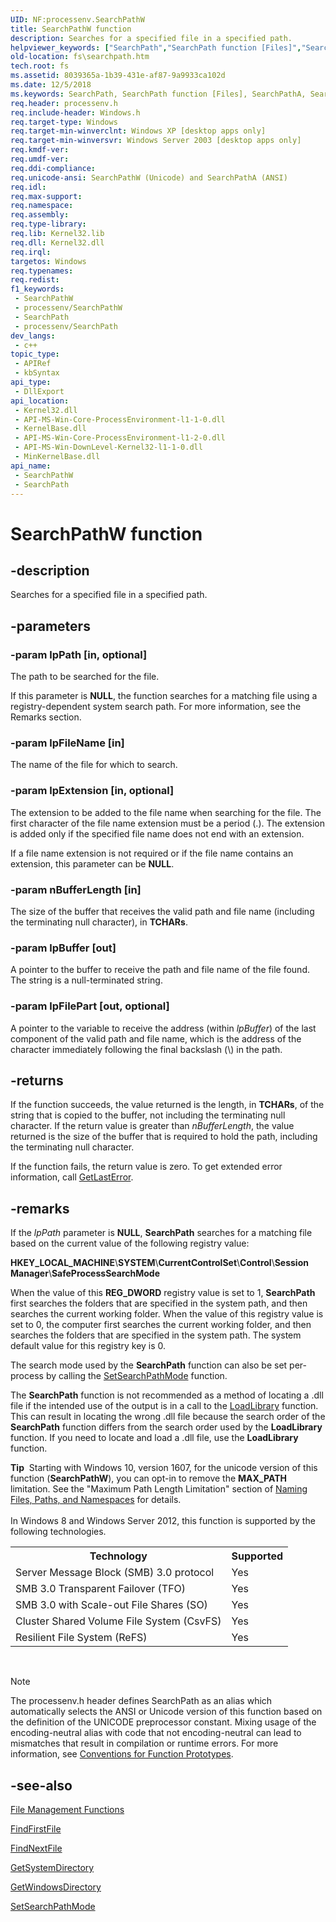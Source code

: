 ```yaml
---
UID: NF:processenv.SearchPathW
title: SearchPathW function
description: Searches for a specified file in a specified path.
helpviewer_keywords: ["SearchPath","SearchPath function [Files]","SearchPathA","SearchPathW","_win32_searchpath","base.searchpath","fs.searchpath","processenv/SearchPath","processenv/SearchPathA","processenv/SearchPathW"]
old-location: fs\searchpath.htm
tech.root: fs
ms.assetid: 8039365a-1b39-431e-af87-9a9933ca102d
ms.date: 12/5/2018
ms.keywords: SearchPath, SearchPath function [Files], SearchPathA, SearchPathW, _win32_searchpath, base.searchpath, fs.searchpath, processenv/SearchPath, processenv/SearchPathA, processenv/SearchPathW
req.header: processenv.h
req.include-header: Windows.h
req.target-type: Windows
req.target-min-winverclnt: Windows XP [desktop apps only]
req.target-min-winversvr: Windows Server 2003 [desktop apps only]
req.kmdf-ver: 
req.umdf-ver: 
req.ddi-compliance: 
req.unicode-ansi: SearchPathW (Unicode) and SearchPathA (ANSI)
req.idl: 
req.max-support: 
req.namespace: 
req.assembly: 
req.type-library: 
req.lib: Kernel32.lib
req.dll: Kernel32.dll
req.irql: 
targetos: Windows
req.typenames: 
req.redist: 
f1_keywords:
 - SearchPathW
 - processenv/SearchPathW
 - SearchPath
 - processenv/SearchPath
dev_langs:
 - c++
topic_type:
 - APIRef
 - kbSyntax
api_type:
 - DllExport
api_location:
 - Kernel32.dll
 - API-MS-Win-Core-ProcessEnvironment-l1-1-0.dll
 - KernelBase.dll
 - API-MS-Win-Core-ProcessEnvironment-l1-2-0.dll
 - API-MS-Win-DownLevel-Kernel32-l1-1-0.dll
 - MinKernelBase.dll
api_name:
 - SearchPathW
 - SearchPath
---
```


# SearchPathW function


## -description

Searches for a specified file in a specified path.

## -parameters

### -param lpPath [in, optional]

The path to be searched for the file.

If this parameter is <b>NULL</b>, the 
       function searches for a matching file using a registry-dependent system  search path. For more information, see 
       the Remarks section.

### -param lpFileName [in]

The name of the file for which to search.

### -param lpExtension [in, optional]

The extension to be added to the file name when searching for the file. The first character of the file name 
       extension must be a period (.). The extension is added only if the specified file name does not end with an 
       extension.

If a file name extension is not required or if the file name contains an extension, this parameter can be 
       <b>NULL</b>.

### -param nBufferLength [in]

The size of the buffer that receives the valid path and file name (including the terminating null 
      character), in <b>TCHARs</b>.

### -param lpBuffer [out]

A pointer to the buffer to receive the path and file name of the file found. The  string is a 
      null-terminated string.

### -param lpFilePart [out, optional]

A pointer to the variable to receive the address (within <i>lpBuffer</i>) of the last 
      component of the valid path and file name, which is the address of the character immediately following the final 
      backslash (\\) in the path.

## -returns

If the function succeeds, the value returned is the length, in <b>TCHARs</b>, of the 
       string that is copied to the buffer, not including the terminating null character. If the return value is 
       greater than <i>nBufferLength</i>, the value returned is the size of the buffer that is 
       required to hold the path, including the terminating null character.

If the function fails, the return value is zero. To get extended error information, call 
       <a href="/windows/desktop/api/errhandlingapi/nf-errhandlingapi-getlasterror">GetLastError</a>.

## -remarks

If the <i>lpPath</i> parameter is <b>NULL</b>, 
     <b>SearchPath</b> searches for a matching file based on the current 
     value of the following registry value:


<b>HKEY_LOCAL_MACHINE</b>&#92;<b>SYSTEM</b>&#92;<b>CurrentControlSet</b>&#92;<b>Control</b>&#92;<b>Session Manager</b>&#92;<b>SafeProcessSearchMode</b>



When the value of this <b>REG_DWORD</b> registry value is set to 1, 
     <b>SearchPath</b> first searches the folders that are specified in 
     the system path, and then searches the current working folder. When the value of this registry value is set to 0, 
     the computer first searches the current working folder, and then searches the folders that are specified in the 
     system path. The system default value for this registry key is 0.

The search mode used by the <b>SearchPath</b> function can also 
     be set per-process by calling the <a href="/windows/desktop/api/winbase/nf-winbase-setsearchpathmode">SetSearchPathMode</a> 
     function.

The <b>SearchPath</b> function is not recommended as a method of 
     locating a .dll file if the intended use of the output is in a call to the 
     <a href="/windows/desktop/api/libloaderapi/nf-libloaderapi-loadlibrarya">LoadLibrary</a> function. This can result in locating the 
     wrong .dll file because the search order of the <b>SearchPath</b> 
     function differs from the search order used by the 
     <b>LoadLibrary</b> function. If you need to locate and load a 
     .dll file, use the <b>LoadLibrary</b> function. 

<div class="alert"><b>Tip</b>  Starting with Windows 10, version 1607, for the unicode version of this function (<b>SearchPathW</b>), you can opt-in to remove the <b>MAX_PATH</b> limitation. See the "Maximum Path Length Limitation" section of <a href="/windows/desktop/FileIO/naming-a-file">Naming Files, Paths, and Namespaces</a> for details.</div>
<div> </div>
In Windows 8 and Windows Server 2012, this function is supported by the following technologies.

<table>
<tr>
<th>Technology</th>
<th>Supported</th>
</tr>
<tr>
<td>
Server Message Block (SMB) 3.0 protocol

</td>
<td>
Yes

</td>
</tr>
<tr>
<td>
SMB 3.0 Transparent Failover (TFO)

</td>
<td>
Yes

</td>
</tr>
<tr>
<td>
SMB 3.0 with Scale-out File Shares (SO)

</td>
<td>
Yes

</td>
</tr>
<tr>
<td>
Cluster Shared Volume File System (CsvFS)

</td>
<td>
Yes

</td>
</tr>
<tr>
<td>
Resilient File System (ReFS)

</td>
<td>
Yes

</td>
</tr>
</table>
 





> [!NOTE]
> The processenv.h header defines SearchPath as an alias which automatically selects the ANSI or Unicode version of this function based on the definition of the UNICODE preprocessor constant. Mixing usage of the encoding-neutral alias with code that not encoding-neutral can lead to mismatches that result in compilation or runtime errors. For more information, see [Conventions for Function Prototypes](/windows/win32/intl/conventions-for-function-prototypes).

## -see-also

<a href="/windows/desktop/FileIO/file-management-functions">File Management Functions</a>



<a href="/windows/desktop/api/fileapi/nf-fileapi-findfirstfilea">FindFirstFile</a>



<a href="/windows/desktop/api/fileapi/nf-fileapi-findnextfilea">FindNextFile</a>



<a href="/windows/desktop/api/sysinfoapi/nf-sysinfoapi-getsystemdirectorya">GetSystemDirectory</a>



<a href="/windows/desktop/api/sysinfoapi/nf-sysinfoapi-getwindowsdirectorya">GetWindowsDirectory</a>



<a href="/windows/desktop/api/winbase/nf-winbase-setsearchpathmode">SetSearchPathMode</a>

